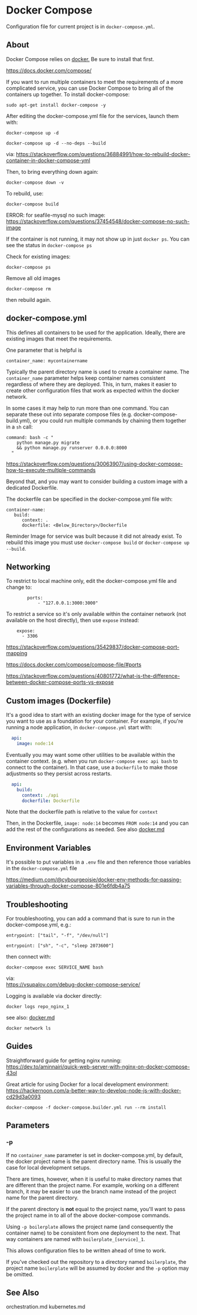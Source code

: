# Docker Compose

Configuration file for current project is in `docker-compose.yml`.

## About

Docker Compose relies on [docker.](docker.md) Be sure to install that first.

https://docs.docker.com/compose/

If you want to run multiple containers to meet the requirements of a more complicated service, you can use Docker Compose to bring all of the containers up together. To install docker-compose:

    sudo apt-get install docker-compose -y
    
After editing the docker-compose.yml file for the services, launch them with:

    docker-compose up -d
    
    docker-compose up -d --no-deps --build

via: 
https://stackoverflow.com/questions/36884991/how-to-rebuild-docker-container-in-docker-compose-yml

Then, to bring everything down again:

    docker-compose down -v

To rebuild, use:

    docker-compose build

ERROR: for seafile-mysql no such image:
https://stackoverflow.com/questions/37454548/docker-compose-no-such-image

If the container is not running, it may not show up in just `docker ps`. You can see the status in `docker-compose ps`

Check for existing images: 

    docker-compose ps
    

Remove all old images

    docker-compose rm
    
then rebuild again.

## docker-compose.yml

This defines all containers to be used for the application. Ideally, there are existing images that meet the requirements. 

One parameter that is helpful is

    container_name: mycontainername
    
Typically the parent directory name is used to create a container name. The `container_name` parameter helps keep container names consistent regardless of where they are deployed. This, in turn, makes it easier to create other configuration files that work as expected within the docker network. 

In some cases it may help to run more than one command. You can separate these out into separate compose files (e.g. docker-compose-build.yml), or you could run multiple commands by chaining them together in a `sh` call:

```
command: bash -c "
    python manage.py migrate
    && python manage.py runserver 0.0.0.0:8000
  "
```

https://stackoverflow.com/questions/30063907/using-docker-compose-how-to-execute-multiple-commands

Beyond that, and you may want to consider building a custom image with a dedicated Dockerfile. 

The dockerfile can be specified in the docker-compose.yml file with:


```
container-name:
   build:
      context: .
      dockerfile: <Below_Directory>/Dockerfile

```

Reminder
Image for service was built because it did not already exist. To rebuild this image you must use `docker-compose build` or `docker-compose up --build`.

## Networking

To restrict to local machine only, edit the docker-compose.yml file and change to:

```
        ports:
            - "127.0.0.1:3000:3000"
```

To restrict a service so it's only available within the container network (not available on the host directly), then use `expose` instead:

```
    expose:
      - 3306
```

https://stackoverflow.com/questions/35429837/docker-compose-port-mapping

https://docs.docker.com/compose/compose-file/#ports

https://stackoverflow.com/questions/40801772/what-is-the-difference-between-docker-compose-ports-vs-expose


## Custom images (Dockerfile)

It's a good idea to start with an existing docker image for the type of service you want to use as a foundation for your container. For example, if you're running a node application, in `docker-compose.yml` start with:

``` yaml
  api:
    image: node:14
```

Eventually you may want some other utilities to be available within the container context. (e.g. when you run `docker-compose exec api bash` to connect to the container). In that case, use a `Dockerfile` to make those adjustments so they persist across restarts. 

``` yaml
  api:
    build:
      context: ./api
      dockerfile: Dockerfile
```

Note that the dockerfile path is relative to the value for `context`

Then, in the Dockerfile, `image: node:14` becomes `FROM node:14` and you can add the rest of the configurations as needed. See also [docker.md](docker.md)


## Environment Variables

It's possible to put variables in a `.env` file and then reference those variables in the `docker-compose.yml` file

https://medium.com/@cybourgeoisie/docker-env-methods-for-passing-variables-through-docker-compose-801e6fdb4a75

## Troubleshooting 

For troubleshooting, you can add a command that is sure to run in the docker-compose.yml, e.g.:

    entrypoint: ["tail", "-f", "/dev/null"]

    entrypoint: ["sh", "-c", "sleep 2073600"]

then connect with:

    docker-compose exec SERVICE_NAME bash

via:  
https://vsupalov.com/debug-docker-compose-service/

Logging is available via docker directly:

    docker logs repo_nginx_1
    
see also: [docker.md](docker.md)

    docker network ls



## Guides

Straightforward guide for getting nginx running:  
https://dev.to/aminnairi/quick-web-server-with-nginx-on-docker-compose-43ol

Great article for using Docker for a local development environment:  
https://hackernoon.com/a-better-way-to-develop-node-js-with-docker-cd29d3a0093

    docker-compose -f docker-compose.builder.yml run --rm install

## Parameters

### -p

If no `container_name` parameter is set in docker-compose.yml, by default, the docker project name is the parent directory name. This is usually the case for local development setups.

There are times, however, when it is useful to make directory names that are different than the project name. For example, working on a different branch, it may be easier to use the branch name instead of the project name for the parent directory.

If the parent directory is **not** equal to the project name, you'll want to pass the project name in to all of the above docker-compose commands.

Using `-p boilerplate` allows the project name (and consequently the container name) to be consistent from one deployment to the next. That way containers are named with `boilerplate_[service]_1`.

This allows configuration files to be written ahead of time to work.

If you've checked out the repository to a directory named `boilerplate`, the project name `boilerplate` will be assumed by docker and the `-p` option may be omitted.


## See Also

orchestration.md
kubernetes.md
 
